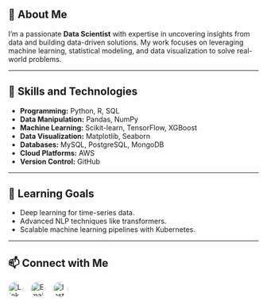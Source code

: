 ## 👋 About Me
I’m a passionate **Data Scientist** with expertise in uncovering insights from data and building data-driven solutions. My work focuses on leveraging machine learning, statistical modeling, and data visualization to solve real-world problems.

---

## 🚀 Skills and Technologies
- **Programming:** Python, R, SQL
- **Data Manipulation:** Pandas, NumPy
- **Machine Learning:** Scikit-learn, TensorFlow, XGBoost
- **Data Visualization:** Matplotlib, Seaborn
- **Databases:** MySQL, PostgreSQL, MongoDB
- **Cloud Platforms:** AWS
- **Version Control:** GitHub

---

## 🌱 Learning Goals
- Deep learning for time-series data.
- Advanced NLP techniques like transformers.
- Scalable machine learning pipelines with Kubernetes.

---

## 📫 Connect with Me
<!DOCTYPE html>
<html lang="en">
<head>
    <meta charset="UTF-8">
    <meta name="viewport" content="width=device-width, initial-scale=1.0">
    <title>Contact Links</title>
    <style>
        .icon-container {
            display: flex;
            gap: 15px;
            align-items: center;
        }
        .icon-container a img {
            width: 30px;  /* Reduced size */
            height: 30px; /* Reduced size */
            border-radius: 50%;
            transition: transform 0.3s ease;
        }
        .icon-container a img:hover {
            transform: scale(1.1);
        }
    </style>
</head>
<body>
    <div class="icon-container">
        <!-- LinkedIn -->
        <a href="https://www.linkedin.com/in/abhisingh827/" target="_blank">
            <img src="https://upload.wikimedia.org/wikipedia/commons/c/ca/LinkedIn_logo_initials.png" alt="LinkedIn">
        </a>
        <!-- Email -->
        <a href="mailto:er.abhisingh827@gmail.com" target="_blank">
            <img src="https://upload.wikimedia.org/wikipedia/commons/4/45/New_Logo_Gmail.svg" alt="Email">
        </a>
        <!-- Instagram -->
        <a href="https://www.instagram.com/sngh827/" target="_blank">
            <img src="https://upload.wikimedia.org/wikipedia/commons/a/a5/Instagram_icon.png" alt="Instagram">
        </a>
    </div>
</body>
</html>
